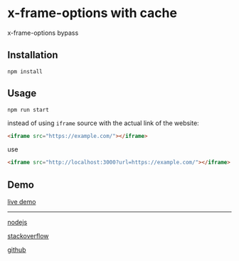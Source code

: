 # x-frame-options with cache
x-frame-options bypass
## Installation
```text
npm install
```
## Usage
```text
npm run start
```

instead of using `iframe` source with the actual link of the website:
```html
<iframe src="https://example.com/"></iframe>
```
use
```html
<iframe src="http://localhost:3000?url=https://example.com/"></iframe>
```

## Demo
[live demo](http://x-frame-options-bypass.herokuapp.com/)

---

[nodejs](http://x-frame-options-bypass.herokuapp.com/?url=https://nodejs.org/en/)

[stackoverflow](http://x-frame-options-bypass.herokuapp.com/?url=https://stackoverflow.com)

[github](http://x-frame-options-bypass.herokuapp.com/?url=https://github.com/)
